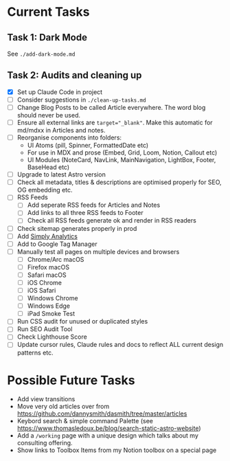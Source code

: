 # Current Tasks

## Task 1: Dark Mode

See `./add-dark-mode.md`

## Task 2: Audits and cleaning up

- [x] Set up Claude Code in project
- [ ] Consider suggestions in `./clean-up-tasks.md`
- [ ] Change Blog Posts to be called Article everywhere. The word blog should never be used.
- [ ] Ensure all external links are `target="_blank"`. Make this automatic for md/mdxx in Articles and notes.
- [ ] Reorganise components into folders:
  - UI Atoms (pill, Spinner, FormattedDate etc)
  - For use in MDX and prose (Embed, Grid, Loom, Notion, Callout etc)
  - UI Modules (NoteCard, NavLink, MainNavigation, LightBox, Footer, BaseHead etc)
- [ ] Upgrade to latest Astro version
- [ ] Check all metadata, titles & descriptions are optimised properly for SEO, OG embedding etc.
- [ ] RSS Feeds
  - [ ] Add seperate RSS feeds for Articles and Notes
  - [ ] Add links to all three RSS feeds to Footer
  - [ ] Check all RSS feeds generate ok and render in RSS readers
- [ ] Check sitemap generates properly in prod
- [ ] Add [Simply Analytics](https://www.simpleanalytics.com/)
- [ ] Add to Google Tag Manager
- [ ] Manually test all pages on multiple devices and browsers
  - [ ] Chrome/Arc macOS
  - [ ] Firefox macOS
  - [ ] Safari macOS
  - [ ] iOS Chrome
  - [ ] iOS Safari
  - [ ] Windows Chrome
  - [ ] Windows Edge
  - [ ] iPad Smoke Test
- [ ] Run CSS audit for unused or duplicated styles
- [ ] Run SEO Audit Tool
- [ ] Check Lighthouse Score
- [ ] Update cursor rules, Claude rules and docs to reflect ALL current design patterns etc.

# Possible Future Tasks

- Add view transitions
- Move very old articles over from https://github.com/dannysmith/dasmith/tree/master/articles
- Keybord search & simple command Palette (see https://www.thomasledoux.be/blog/search-static-astro-website)
- Add a `/working` page with a unique design which talks about my consulting offering.
- Show links to Toolbox Items from my Notion toolbox on a special page
